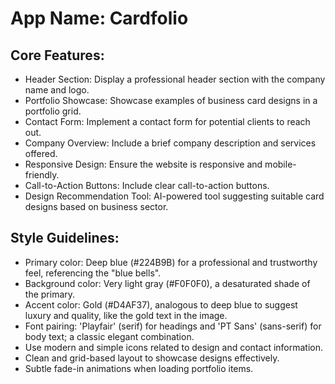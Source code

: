# **App Name**: Cardfolio

## Core Features:

- Header Section: Display a professional header section with the company name and logo.
- Portfolio Showcase: Showcase examples of business card designs in a portfolio grid.
- Contact Form: Implement a contact form for potential clients to reach out.
- Company Overview: Include a brief company description and services offered.
- Responsive Design: Ensure the website is responsive and mobile-friendly.
- Call-to-Action Buttons: Include clear call-to-action buttons.
- Design Recommendation Tool: AI-powered tool suggesting suitable card designs based on business sector.

## Style Guidelines:

- Primary color: Deep blue (#224B9B) for a professional and trustworthy feel, referencing the "blue bells".
- Background color: Very light gray (#F0F0F0), a desaturated shade of the primary.
- Accent color: Gold (#D4AF37), analogous to deep blue to suggest luxury and quality, like the gold text in the image.
- Font pairing: 'Playfair' (serif) for headings and 'PT Sans' (sans-serif) for body text; a classic elegant combination.
- Use modern and simple icons related to design and contact information.
- Clean and grid-based layout to showcase designs effectively.
- Subtle fade-in animations when loading portfolio items.